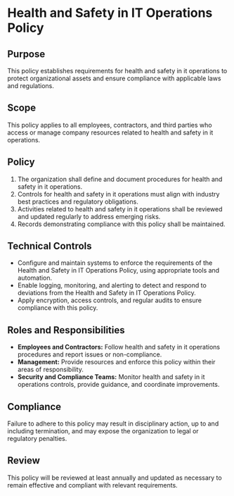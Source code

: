 # Health and Safety in IT Operations Policy

## Purpose

This policy establishes requirements for health and safety in it operations to protect organizational assets and ensure compliance with applicable laws and regulations.

## Scope

This policy applies to all employees, contractors, and third parties who access or manage company resources related to health and safety in it operations.

## Policy

1. The organization shall define and document procedures for health and safety in it operations.
2. Controls for health and safety in it operations must align with industry best practices and regulatory obligations.
3. Activities related to health and safety in it operations shall be reviewed and updated regularly to address emerging risks.
4. Records demonstrating compliance with this policy shall be maintained.

## Technical Controls

- Configure and maintain systems to enforce the requirements of the Health and Safety in IT Operations Policy, using appropriate tools and automation.
- Enable logging, monitoring, and alerting to detect and respond to deviations from the Health and Safety in IT Operations Policy.
- Apply encryption, access controls, and regular audits to ensure compliance with this policy.

## Roles and Responsibilities

- **Employees and Contractors:** Follow health and safety in it operations procedures and report issues or non-compliance.
- **Management:** Provide resources and enforce this policy within their areas of responsibility.
- **Security and Compliance Teams:** Monitor health and safety in it operations controls, provide guidance, and coordinate improvements.

## Compliance

Failure to adhere to this policy may result in disciplinary action, up to and including termination, and may expose the organization to legal or regulatory penalties.

## Review

This policy will be reviewed at least annually and updated as necessary to remain effective and compliant with relevant requirements.
